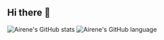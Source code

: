 ## Hi there 👋
![Airene's GitHub stats](https://github-readme-stats.vercel.app/api?username=airene&count_private=true&theme=default&show_icons=true&cache_seconds=7200)
![Airene's GitHub language](https://github-readme-stats.vercel.app/api/top-langs/?username=airene&langs_count=8&count_private=true&layout=compact&hide=javascript,html,css,CoffeeScript&card_width=350)
